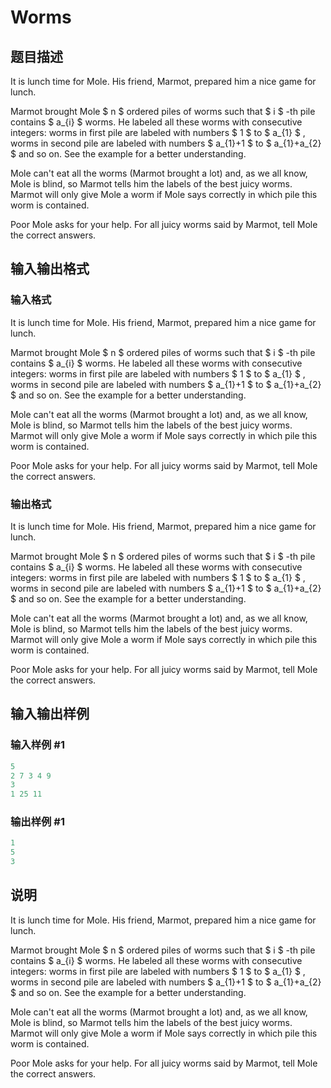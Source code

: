 # Worms

## 题目描述

It is lunch time for Mole. His friend, Marmot, prepared him a nice game for lunch.

Marmot brought Mole $ n $ ordered piles of worms such that $ i $ -th pile contains $ a_{i} $ worms. He labeled all these worms with consecutive integers: worms in first pile are labeled with numbers $ 1 $ to $ a_{1} $ , worms in second pile are labeled with numbers $ a_{1}+1 $ to $ a_{1}+a_{2} $ and so on. See the example for a better understanding.

Mole can't eat all the worms (Marmot brought a lot) and, as we all know, Mole is blind, so Marmot tells him the labels of the best juicy worms. Marmot will only give Mole a worm if Mole says correctly in which pile this worm is contained.

Poor Mole asks for your help. For all juicy worms said by Marmot, tell Mole the correct answers.

## 输入输出格式

### 输入格式

It is lunch time for Mole. His friend, Marmot, prepared him a nice game for lunch.

Marmot brought Mole $ n $ ordered piles of worms such that $ i $ -th pile contains $ a_{i} $ worms. He labeled all these worms with consecutive integers: worms in first pile are labeled with numbers $ 1 $ to $ a_{1} $ , worms in second pile are labeled with numbers $ a_{1}+1 $ to $ a_{1}+a_{2} $ and so on. See the example for a better understanding.

Mole can't eat all the worms (Marmot brought a lot) and, as we all know, Mole is blind, so Marmot tells him the labels of the best juicy worms. Marmot will only give Mole a worm if Mole says correctly in which pile this worm is contained.

Poor Mole asks for your help. For all juicy worms said by Marmot, tell Mole the correct answers.

### 输出格式

It is lunch time for Mole. His friend, Marmot, prepared him a nice game for lunch.

Marmot brought Mole $ n $ ordered piles of worms such that $ i $ -th pile contains $ a_{i} $ worms. He labeled all these worms with consecutive integers: worms in first pile are labeled with numbers $ 1 $ to $ a_{1} $ , worms in second pile are labeled with numbers $ a_{1}+1 $ to $ a_{1}+a_{2} $ and so on. See the example for a better understanding.

Mole can't eat all the worms (Marmot brought a lot) and, as we all know, Mole is blind, so Marmot tells him the labels of the best juicy worms. Marmot will only give Mole a worm if Mole says correctly in which pile this worm is contained.

Poor Mole asks for your help. For all juicy worms said by Marmot, tell Mole the correct answers.

## 输入输出样例

### 输入样例 #1

```cpp
5
2 7 3 4 9
3
1 25 11

```
### 输出样例 #1

```cpp
1
5
3

```
## 说明

It is lunch time for Mole. His friend, Marmot, prepared him a nice game for lunch.

Marmot brought Mole $ n $ ordered piles of worms such that $ i $ -th pile contains $ a_{i} $ worms. He labeled all these worms with consecutive integers: worms in first pile are labeled with numbers $ 1 $ to $ a_{1} $ , worms in second pile are labeled with numbers $ a_{1}+1 $ to $ a_{1}+a_{2} $ and so on. See the example for a better understanding.

Mole can't eat all the worms (Marmot brought a lot) and, as we all know, Mole is blind, so Marmot tells him the labels of the best juicy worms. Marmot will only give Mole a worm if Mole says correctly in which pile this worm is contained.

Poor Mole asks for your help. For all juicy worms said by Marmot, tell Mole the correct answers.

